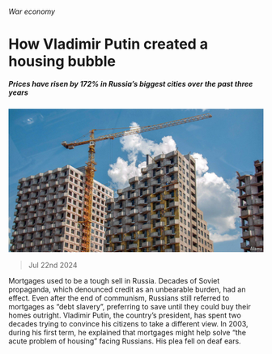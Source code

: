 ###### War economy

# How Vladimir Putin created a housing bubble 

##### Prices have risen by 172% in Russia’s biggest cities over the past three years 

![image](images/20240727_FNP501.jpg) 

> Jul 22nd 2024 

Mortgages used to be a tough sell in Russia. Decades of Soviet propaganda, which denounced credit as an unbearable burden, had an effect. Even after the end of communism, Russians still referred to mortgages as “debt slavery”, preferring to save until they could buy their homes outright. Vladimir Putin, the country’s president, has spent two decades trying to convince his citizens to take a different view. In 2003, during his first term, he explained that mortgages might help solve “the acute problem of housing” facing Russians. His plea fell on deaf ears.

